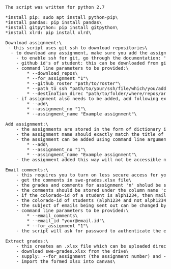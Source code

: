 <pre>
The script was written for python 2.7

*install pip: sudo apt install python-pip\
*install pandas: pip install pandas\
*install gitpython: pip install gitpython\
*install xlrd: pip install xlrd\

Download assignment:\
&nbsp- this script uses git ssh to download repositories\
&nbsp&nbsp- to download any assignment, make sure you add the assignment to the script. Please refer to 'Add assignment section'\
	- to enable ssh for git, go through the documentation: 'https://help.github.com/en/github/authenticating-to-github/connecting-to-github-with-ssh'\
	- github id's of student: this can be downloaded from github classroom. login to github classroom -> go to desired classroom -> go to settings -> roster management -> download\
	- command line parameters to be provided:\
		* --download_repos\
		* --for_assignment "1"\
		* --github_roster "path/to/roster"\
		* --path_to_ssh "path/to/your/ssh/file/which/you/added/to/github/account"\
		* --destination_direc "path/to/folder/where/repos/are/to/be/saved" (this is optional)\
	- if assignment also needs to be added, add following extra parameters in command line:\
		* --add\
		* --assignment_no "1"\
		* --assingment_name "Example assignment"\

Add assignment:\
	- the assignments are stored in the form of dictionary in the variable assignments with key as assignment number and value as assignment name. The data type of assignment number is integer.\
	- the assignment name should exactly match the title of the assignment in the github classroom. All the special characters and uppercase characters should be put as is.\
	- the assignment can be added using command line arguments:\
		* --add\
		* --assignment_no "1"\
		* --assingment_name "Example assignment"\
	- the assignment added this way will not be accessible next time the script is used. So, always add the assignment while downloading the assignment\

Email comments:\
	- this requires you to turn on less secure access for your google account. it can be done as per this documentation: 'https://support.google.com/accounts/answer/6010255?hl=en/' \
	- get the comments in swe-grades.xlsx file\
	- the grades and comments for assignment 'n' sholud be stored in the 'assignment' sheet of the xlsx file. Like comments od asssignment 2 should be in 'assignment2' sheet\
	- the comments should be stored under the column name 'comments' (all lowercase)\
	- if the colorado-id of a student is alph1234, then mail will be sent to alph1234@colorado.edu\
	- the colorado-id of students (alph1234 and not alph1234@colorado.edu) should be stored under the column 'SIS Login ID' (match exact case)\
	- the subject of emails being sent out can be changed by updating the variable 'subject' in the function 'email_comments'\
	- command line parameters to be provided:\
		* --email_comments\
		* --email_id "your@email.id"\
		* --for_assignment "1"\
	- the script will ask for password to authenticate the email address\

Extract grades:\
	- this creates an .xlsx file which can be uploaded directly to canvas\
	- download swe-grades.xlsx from the drive\
	- supply: --for_assignment (the assignment number) and --assignment_name (name of assignment in canvas)\
	- import the formed xlsx into canvas\
</pre>
